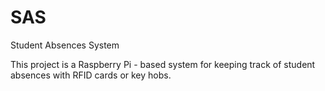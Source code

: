 # SAS
Student Absences System

This project is a Raspberry Pi - based system for keeping track of student absences with RFID cards or key hobs.

